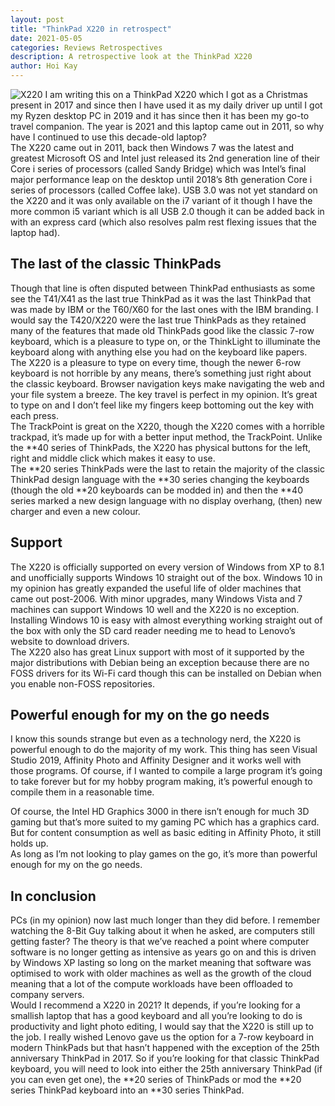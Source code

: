 ```yaml
---
layout: post
title: "ThinkPad X220 in retrospect"
date: 2021-05-05
categories: Reviews Retrospectives
description: A retrospective look at the ThinkPad X220
author: Hoi Kay
---
```

![X220]({{site.github.url}}/assets/img/X220/X220.jpeg)
I am writing this on a ThinkPad X220 which I got as a Christmas present in 2017 and since then I have used it as my daily driver up until I got my Ryzen desktop PC in 2019 and it has since then it has been my go-to travel companion. The year is 2021 and this laptop came out in 2011, so why have I continued to use this decade-old laptop? <br>
The X220 came out in 2011, back then Windows 7 was the latest and greatest Microsoft OS and Intel just released its 2nd generation line of their Core i series of processors (called Sandy Bridge) which was Intel’s final major performance leap on the desktop until 2018’s 8th generation Core i series of processors (called Coffee lake). USB 3.0 was not yet standard on the X220 and it was only available on the i7 variant of it though I have the more common i5 variant which is all USB 2.0 though it can be added back in with an express card (which also resolves palm rest flexing issues that the laptop had). <br>

## The last of the classic ThinkPads
Though that line is often disputed between ThinkPad enthusiasts as some see the T41/X41 as the last true ThinkPad as it was the last ThinkPad that was made by IBM or the T60/X60 for the last ones with the IBM branding. I would say the T420/X220 were the last true ThinkPads as they retained many of the features that made old ThinkPads good like the classic 7-row keyboard, which is a pleasure to type on, or the ThinkLight to illuminate the keyboard along with anything else you had on the keyboard like papers. <br>
The X220 is a pleasure to type on every time, though the newer 6-row keyboard is not horrible by any means, there’s something just right about the classic keyboard. Browser navigation keys make navigating the web and your file system a breeze. The key travel is perfect in my opinion. It’s great to type on and I don’t feel like my fingers keep bottoming out the key with each press. <br>
The TrackPoint is great on the X220, though the X220 comes with a horrible trackpad, it’s made up for with a better input method, the TrackPoint. Unlike the **40 series of ThinkPads, the X220 has physical buttons for the left, right and middle click which makes it easy to use. <br>
The **20 series ThinkPads were the last to retain the majority of the classic ThinkPad design language with the **30 series changing the keyboards (though the old **20 keyboards can be modded in) and then the **40 series marked a new design language with no display overhang, (then) new charger and even a new colour. <br>

## Support
The X220 is officially supported on every version of Windows from XP to 8.1 and unofficially supports Windows 10 straight out of the box. Windows 10 in my opinion has greatly expanded the useful life of older machines that came out post-2006. With minor upgrades, many Windows Vista and 7 machines can support Windows 10 well and the X220 is no exception. Installing Windows 10 is easy with almost everything working straight out of the box with only the SD card reader needing me to head to Lenovo’s website to download drivers. <br>
The X220 also has great Linux support with most of it supported by the major distributions with Debian being an exception because there are no FOSS drivers for its Wi-Fi card though this can be installed on Debian when you enable non-FOSS repositories. <br>

## Powerful enough for my on the go needs
I know this sounds strange but even as a technology nerd, the X220 is powerful enough to do the majority of my work. This thing has seen Visual Studio 2019, Affinity Photo and Affinity Designer and it works well with those programs. Of course, if I wanted to compile a large program it’s going to take forever but for my hobby program making, it’s powerful enough to compile them in a reasonable time.<br>

Of course, the Intel HD Graphics 3000 in there isn’t enough for much 3D gaming but that’s more suited to my gaming PC which has a graphics card. But for content consumption as well as basic editing in Affinity Photo, it still holds up.<br>
As long as I’m not looking to play games on the go, it’s more than powerful enough for my on the go needs.
## In conclusion
PCs (in my opinion) now last much longer than they did before. I remember watching the 8-Bit Guy talking about it when he asked, are computers still getting faster? The theory is that we’ve reached a point where computer software is no longer getting as intensive as years go on and this is driven by Windows XP lasting so long on the market meaning that software was optimised to work with older machines as well as the growth of the cloud meaning that a lot of the compute workloads have been offloaded to company servers.<br>
Would I recommend a X220 in 2021? It depends, if you’re looking for a smallish laptop that has a good keyboard and all you’re looking to do is productivity and light photo editing, I would say that the X220 is still up to the job. I really wished Lenovo gave us the option for a 7-row keyboard in modern ThinkPads but that hasn’t happened with the exception of the 25th anniversary ThinkPad in 2017. So if you’re looking for that classic ThinkPad keyboard, you will need to look into either the 25th anniversary ThinkPad (if you can even get one), the **20 series of ThinkPads or mod the **20  series ThinkPad keyboard into an **30 series ThinkPad.
